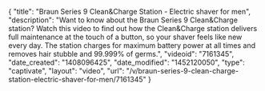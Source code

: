 {
    "title": "Braun Series 9 Clean&Charge Station - Electric shaver for men",
    "description": "Want to know about the Braun Series 9 Clean&Charge station? Watch this video to find out how the Clean&Charge station delivers full maintenance at the touch of a button, so your shaver feels like new every day. The station charges for maximum battery power at all times and removes hair stubble and 99.999% of germs.",
    "videoid": "7161345",
    "date_created": "1408096425",
    "date_modified": "1452120050",
    "type": "captivate",
    "layout": "video",
    "url": "\/v\/braun-series-9-clean-charge-station-electric-shaver-for-men\/7161345"
}
